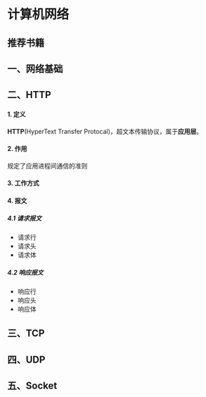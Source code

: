 # 计算机网络

## 推荐书籍

## 一、网络基础

## 二、HTTP

#### 1. 定义

**HTTP**(HyperText Transfer Protocal)，超文本传输协议，属于**应用层**。

#### 2. 作用

规定了应用进程间通信的准则

#### 3. 工作方式

#### 4. 报文

##### 4.1 请求报文

- 请求行
- 请求头
- 请求体

##### 4.2 响应报文

- 响应行
- 响应头
- 响应体



## 三、TCP

## 四、UDP

## 五、Socket

